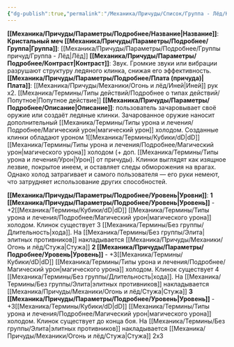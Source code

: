 ```yaml
---
{"dg-publish":true,"permalink":"/Механика/Причуды/Список/Группа - Лёд/Кристальный меч/","noteIcon":"","created":"2025-07-30T10:44:45.742+03:00","updated":"2025-07-29T23:53:07.048+03:00"}
---
```


**[[Механика/Причуды/Параметры/Подробнее/Название\|Название]]**: **Кристальный меч**
**[[Механика/Причуды/Параметры/Подробнее/Группа\|Группа]]**: [[Механика/Причуды/Параметры/Подробнее/Группы причуд/Группа - Лёд\|Лёд]] 
**[[Механика/Причуды/Параметры/Подробнее/Контраст\|Контраст]]**: Звук. Громкие звуки или вибрации разрушают структуру ледяного клинка, снижая его эффективность. 
**[[Механика/Причуды/Параметры/Подробнее/Плата (причуда)\|Плата]]**: [[Механика/Причуды/Механики/Огонь и лёд/Иней\|Иней]] рук х2.  [[Механика/Термины/Типы действий/Подробнее о типах действий/Попутное\|Попутное действие]]
**[[Механика/Причуды/Параметры/Подробнее/Описание\|Описание]]**: пользователь зачаровывает своё оружие или создаёт ледяные клинки. Зачарованное оружие наносит дополнительный [[Механика/Термины/Типы урона и лечения/Подробнее/Магический урон\|магический урон]] холодом. Созданные клинки обладают уроном 1[[Механика/Термины/Кубики/dD\|dD]] [[Механика/Термины/Типы урона и лечения/Подробнее/Магический урон\|магического урона]] холодом (+ доп. [[Механика/Термины/Типы урона и лечения/Урон\|Урон]] от причуды). Клинки выглядят как изящное лезвие, покрытое инеем, и оставляет следы обморожения на врагах. Однако холод затрагивает и самого пользователя — его руки немеют, что затрудняет использование других способностей.

**[[Механика/Причуды/Параметры/Подробнее/Уровень\|Уровни]]**:
**1 [[Механика/Причуды/Параметры/Подробнее/Уровень\|Уровень]]** - +2[[Механика/Термины/Кубики/dD\|dD]] [[Механика/Термины/Типы урона и лечения/Подробнее/Магический урон\|магического урона]] холодом. Клинок существует 3 [[Механика/Термины/Без группы/Длительность\|хода]]. На [[Механика/Термины/Без группы/Элита\|элитных противников]] накладывается [[Механика/Причуды/Механики/Огонь и лёд/Стужа\|Стужа]]
**2 [[Механика/Причуды/Параметры/Подробнее/Уровень\|Уровень]]** - +3[[Механика/Термины/Кубики/dD\|dD]] [[Механика/Термины/Типы урона и лечения/Подробнее/Магический урон\|магического урона]] холодом. Клинок существует 4 [[Механика/Термины/Без группы/Длительность\|хода]]. На [[Механика/Термины/Без группы/Элита\|элитных противников]] накладывается [[Механика/Причуды/Механики/Огонь и лёд/Стужа\|Стужа]]
**3 [[Механика/Причуды/Параметры/Подробнее/Уровень\|Уровень]]** - +3[[Механика/Термины/Кубики/dD\|dD]] [[Механика/Термины/Типы урона и лечения/Подробнее/Магический урон\|магического урона]] холодом. Клинок существует до конца боя. На [[Механика/Термины/Без группы/Элита\|элитных противников]] накладывается [[Механика/Причуды/Механики/Огонь и лёд/Стужа\|Стужа]] 2х3